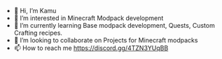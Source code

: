 - 👋 Hi, I’m Kamu
- 👀 I’m interested in Minecraft Modpack development
- 🌱 I’m currently learning Base modpack development, Quests, Custom Crafting recipes.
- 💞️ I’m looking to collaborate on Projects for Minecraft modpacks
- 📫 How to reach me https://discord.gg/4TZN3YUqBB

<!---
My pronouns are She/Her. I sometimes streamon Twitch, I do not like using a mic because of Gender dysphoria (I'm Trans MtF) I'm 19 years old. 
--->
